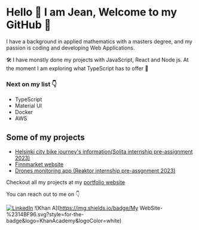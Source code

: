 # Hello :wave: I am Jean, Welcome to my GitHub :hugs:

I have a background in applied mathematics with a masters degree, and my passion is coding and developing Web Applications.

:hammer_and_wrench: I have monstly done my projects with JavaScript, React and Node js. At the moment I am exploring what TypeScript has to offer :slightly_smiling_face:
### Next on my list :point_down:
- TypeScript
- Material UI
- Docker
- AWS



## Some of my projects

- [Helsinki city bike journey's information(Solita internship pre-assignment 2023) ](https://helsinki-city-bikes.netlify.app/)
- [Finnmarket website](https://finnmarket.fi)
- [Drones monitoring app (Reaktor internship pre-assgnment 2023)](https://reaktor-birdnest-frontend.onrender.com/)

Checkout all my projects at my [portfolio website](https://quiet-mochi-1a6334.netlify.app/)

You can reach out to me on :point_down:

[![LinkedIn](https://img.shields.io/badge/linkedin-%230077B5.svg?style=for-the-badge&logo=linkedin&logoColor=white)](https://www.linkedin.com/in/jean-de-dieu-niyigaba-235587168/) ![Khan A](https://img.shields.io/badge/My WebSite-%2314BF96.svg?style=for-the-badge&logo=KhanAcademy&logoColor=white)
